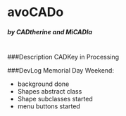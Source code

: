 # avoCADo
##### by CADtherine and MiCADla

<br>
###Description 
CADKey in Processing

###DevLog
Memorial Day Weekend:
- background done
- Shapes abstract class
- Shape subclasses started
- menu buttons started
